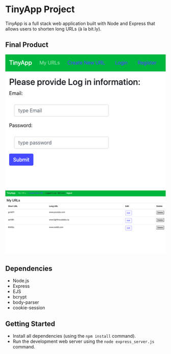 # TinyApp Project

TinyApp is a full stack web application built with Node and Express that allows users to shorten long URLs (à la bit.ly).

## Final Product

!["screenshot of the Login Page"](https://github.com/arielleon24/tinyappOct/blob/master/docs/Login%20Page.png?raw=true)
!["screenshot of URLS page when user is logged in"](https://github.com/arielleon24/tinyappOct/blob/master/docs/URLs%20page.png?raw=true)

## Dependencies

- Node.js
- Express
- EJS
- bcrypt
- body-parser
- cookie-session

## Getting Started

- Install all dependencies (using the `npm install` command).
- Run the development web server using the `node express_server.js` command.
